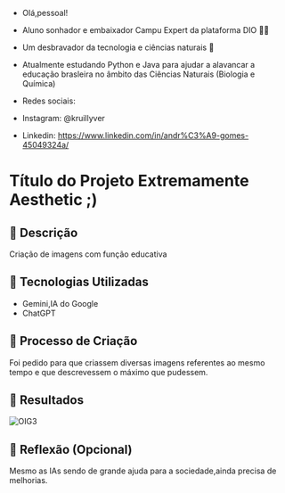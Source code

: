 - Olá,pessoal!

* Aluno sonhador e embaixador Campu Expert da plataforma DIO 👨‍💻
* Um desbravador da tecnologia e ciências naturais 🤖

* Atualmente estudando Python e Java para ajudar a alavancar a educação brasleira no âmbito das Ciências Naturais (Biologia e Química) 

* Redes sociais:
 * Instagram: @kruillyver
 * Linkedin: https://www.linkedin.com/in/andr%C3%A9-gomes-45049324a/


# Título do Projeto Extremamente Aesthetic ;)

## 📒 Descrição
Criação de imagens com função educativa

## 🤖 Tecnologias Utilizadas
  - Gemini,IA do Google
  - ChatGPT

## 🧐 Processo de Criação
Foi pedido para que criassem diversas imagens referentes ao mesmo tempo e que descrevessem o máximo que pudessem.

## 🚀 Resultados

![OIG3](https://github.com/Kruillyver/Kruillyver/assets/164126927/3e7a8c64-961c-4651-9ec3-d5dcb736e0d9)

## 💭 Reflexão (Opcional)
Mesmo as IAs sendo de grande ajuda para a sociedade,ainda precisa de melhorias.

